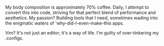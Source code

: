 My body composition is approximately 70% coffee. Daily, I attempt to convert this into code, striving for that perfect blend of performance and aesthetics. My passion? Building tools that I need, sometimes wading into the enigmatic waters of 'why-did-I-even-make-this apps.

Vim? It's not just an editor; it's a way of life. I'm guilty of over-tinkering my .configs.
